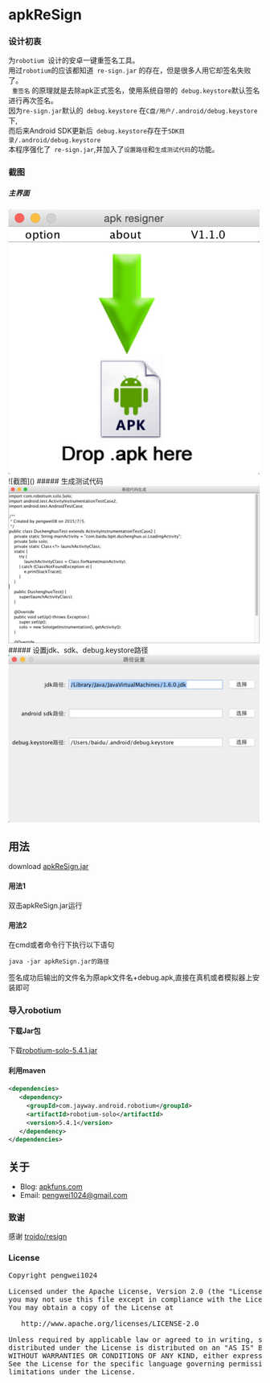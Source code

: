 # apkReSign
### 设计初衷
为`robotium `设计的安卓一键重签名工具。<br/>
用过` robotium `的应该都知道` re-sign.jar` 的存在，但是很多人用它却签名失败了。<br/>
` 重签名` 的原理就是去除apk正式签名，使用系统自带的` debug.keystore`默认签名进行再次签名。<br/>
因为`re-sign.jar`默认的` debug.keystore` 在`C盘/用户/.android/debug.keystore`下,<br/>
而后来Android SDK更新后` debug.keystore`存在于`SDK目录/.android/debug.keystore` <br/>
本程序强化了` re-sign.jar`,并加入了`设置路径`和`生成测试代码`的功能。

### 截图
##### 主界面
<img src= "screenshots/screenshot01.png" width="500px">
![截图]()
##### 生成测试代码
<img src= "screenshots/screenshot02.png" width="500px">
##### 设置jdk、sdk、debug.keystore路径
<img src= "screenshots/screenshot03.png" width="500px">

## 用法
download [apkReSign.jar](jar/)
#### 用法1
双击apkReSign.jar运行

#### 用法2
在cmd或者命令行下执行以下语句
```
java -jar apkReSign.jar的路径
```
签名成功后输出的文件名为原apk文件名+debug.apk,直接在真机或者模拟器上安装即可<br/>

### 导入robotium
#### 下载Jar包
下载[robotium-solo-5.4.1.jar](http://central.maven.org/maven2/com/jayway/android/robotium/robotium-solo/5.4.1/robotium-solo-5.4.1.jar)

#### 利用maven
```xml
<dependencies>
   <dependency>
     <groupId>com.jayway.android.robotium</groupId>
     <artifactId>robotium-solo</artifactId>
     <version>5.4.1</version>
   </dependency>
</dependencies>

```

## 关于
* Blog: [apkfuns.com](http://apkfuns.com?from=github)
* Email: [pengwei1024@gmail.com](http://mail.qq.com/cgi-bin/qm_share?t=qm_mailme&email=pengwei1024@gmail.com)

### 致谢
感谢 [troido/resign](https://github.com/troido/resign)

### License
<pre>
Copyright pengwei1024

Licensed under the Apache License, Version 2.0 (the "License");
you may not use this file except in compliance with the License.
You may obtain a copy of the License at

   http://www.apache.org/licenses/LICENSE-2.0

Unless required by applicable law or agreed to in writing, software
distributed under the License is distributed on an "AS IS" BASIS,
WITHOUT WARRANTIES OR CONDITIONS OF ANY KIND, either express or implied.
See the License for the specific language governing permissions and
limitations under the License.
</pre>
